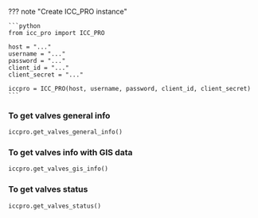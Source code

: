 ??? note "Create ICC_PRO instance"

    ```python
    from icc_pro import ICC_PRO

    host = "..."
    username = "..."
    password = "..."
    client_id = "..."
    client_secret = "..."

    iccpro = ICC_PRO(host, username, password, client_id, client_secret)
    ```

### To get valves general info

```python linenums="1" hl_lines="1"
iccpro.get_valves_general_info()
```

### To get valves info with GIS data

```python linenums="1" hl_lines="1"
iccpro.get_valves_gis_info()
```

### To get valves status

```python linenums="1" hl_lines="1"
iccpro.get_valves_status()
```
